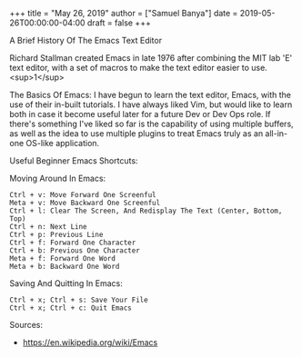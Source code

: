 +++
title = "May 26, 2019"
author = ["Samuel Banya"]
date = 2019-05-26T00:00:00-04:00
draft = false
+++

A Brief History Of The Emacs Text Editor

Richard Stallman created Emacs in late 1976 after combining the MIT lab 'E' text editor, with
a set of macros to make the text editor easier to use.&lt;sup&gt;1&lt;/sup&gt;

The Basics Of Emacs:
I have begun to learn the text editor, Emacs, with the use of their in-built tutorials.
I have always liked Vim, but would like to learn both in case it become useful later for
a future Dev or Dev Ops role. If there's something I've liked so far is the capability of
using multiple buffers, as well as the idea to use multiple plugins to treat Emacs truly as
an all-in-one OS-like application.

Useful Beginner Emacs Shortcuts:

Moving Around In Emacs:

```emacs-lisp
Ctrl + v: Move Forward One Screenful
Meta + v: Move Backward One Screenful
Ctrl + l: Clear The Screen, And Redisplay The Text (Center, Bottom, Top)
Ctrl + n: Next Line
Ctrl + p: Previous Line
Ctrl + f: Forward One Character
Ctrl + b: Previous One Character
Meta + f: Forward One Word
Meta + b: Backward One Word
```

Saving And Quitting In Emacs:

```emacs-lisp
Ctrl + x; Ctrl + s: Save Your File
Ctrl + x; Ctrl + c: Quit Emacs
```

Sources:

-   <https://en.wikipedia.org/wiki/Emacs>